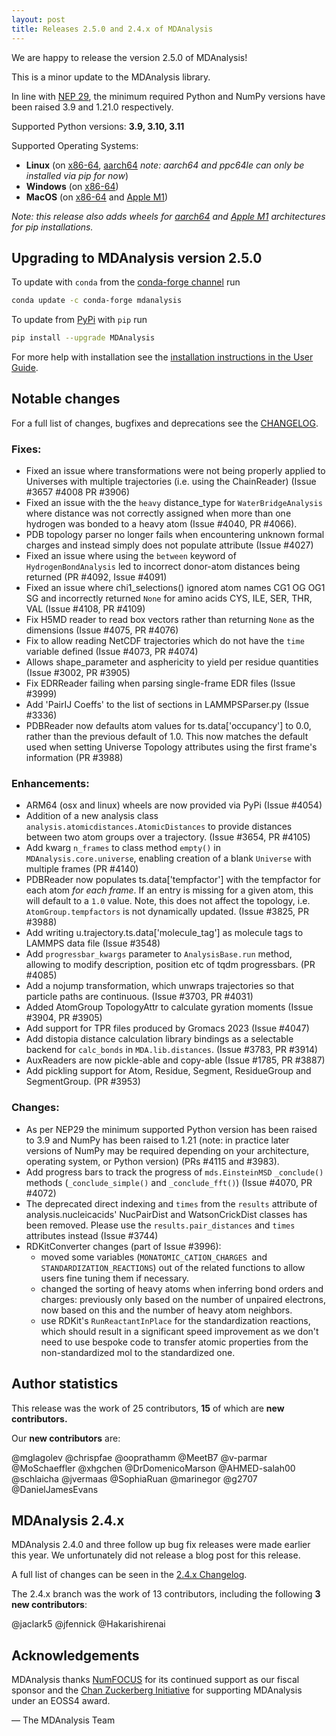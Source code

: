 ```yaml
---
layout: post
title: Releases 2.5.0 and 2.4.x of MDAnalysis
---
```


We are happy to release the version 2.5.0 of MDAnalysis!

This is a minor update to the MDAnalysis library.

In line with [NEP 29][], the minimum required Python and NumPy versions have
been raised 3.9 and 1.21.0 respectively.

Supported Python versions: **3.9, 3.10, 3.11**

Supported Operating Systems:
  - **Linux** (on [x86-64][], [aarch64][] *note: aarch64 and ppc64le can only be installed via pip for now*)
  - **Windows** (on [x86-64][])
  - **MacOS** (on [x86-64][] and [Apple M1][])

*Note: this release also adds wheels for [aarch64][] and [Apple M1][] architectures for pip installations.*

## Upgrading to MDAnalysis version 2.5.0

To update with `conda` from the [conda-forge channel][] run

```bash
conda update -c conda-forge mdanalysis
```

To update from [PyPi][] with `pip` run

```bash
pip install --upgrade MDAnalysis
```

For more help with installation see the [installation instructions in the User Guide][].


## Notable changes

For a full list of changes, bugfixes and deprecations see the [CHANGELOG][].

### Fixes:
 - Fixed an issue where transformations were not being properly applied to
   Universes with multiple trajectories (i.e. using the ChainReader)
   (Issue #3657 #4008 PR #3906)
 - Fixed an issue with the the `heavy` distance_type for `WaterBridgeAnalysis`
   where distance was not correctly assigned when more than one hydrogen
   was bonded to a heavy atom (Issue #4040, PR #4066).
 - PDB topology parser no longer fails when encountering unknown formal
   charges and instead simply does not populate attribute (Issue #4027)
 - Fixed an issue where using the `between` keyword of `HydrogenBondAnalysis` 
   led to incorrect donor-atom distances being returned (PR #4092, Issue #4091)
 - Fixed an issue where chi1_selections() ignored atom names CG1 OG OG1 SG
   and incorrectly returned `None` for amino acids CYS, ILE, SER, THR, VAL
   (Issue #4108, PR #4109)
 - Fix H5MD reader to read box vectors rather than returning `None` as the
   dimensions (Issue #4075, PR #4076)
 - Fix to allow reading NetCDF trajectories which do not have the `time`
   variable defined (Issue #4073, PR #4074)
 - Allows shape_parameter and asphericity to yield per residue quantities
   (Issue #3002, PR #3905)
 - Fix EDRReader failing when parsing single-frame EDR files (Issue #3999)
 - Add 'PairIJ Coeffs' to the list of sections in LAMMPSParser.py
   (Issue #3336)
 - PDBReader now defaults atom values for ts.data['occupancy'] to 0.0, rather
   than the previous default of 1.0. This now matches the default used when
   setting Universe Topology attributes using the first frame's information (PR #3988)

### Enhancements:
 - ARM64 (osx and linux) wheels are now provided via PyPi (Issue #4054)
 - Addition of a new analysis class `analysis.atomicdistances.AtomicDistances`
   to provide distances between two atom groups over a trajectory.
   (Issue #3654, PR #4105)
 - Add kwarg `n_frames` to class method `empty()` in
   `MDAnalysis.core.universe`, enabling creation of a blank `Universe` with
   multiple frames (PR #4140)
 - PDBReader now populates ts.data['tempfactor'] with the tempfactor for
   each atom *for each frame*. If an entry is missing for a given atom,
   this will default to a `1.0` value. Note, this does not affect the
   topology, i.e. `AtomGroup.tempfactors` is not dynamically updated.
   (Issue #3825, PR #3988)
 - Add writing u.trajectory.ts.data['molecule_tag'] as molecule tags to
   LAMMPS data file (Issue #3548)
 - Add `progressbar_kwargs` parameter to `AnalysisBase.run` method, allowing
   to modify description, position etc of tqdm progressbars. (PR #4085)
 - Add a nojump transformation, which unwraps trajectories so that particle
   paths are continuous. (Issue #3703, PR #4031)
 - Added AtomGroup TopologyAttr to calculate gyration moments (Issue #3904,
   PR #3905)
 - Add support for TPR files produced by Gromacs 2023 (Issue #4047)
 - Add distopia distance calculation library bindings as a selectable backend
   for `calc_bonds` in `MDA.lib.distances`. (Issue #3783, PR #3914)
 - AuxReaders are now pickle-able and copy-able (Issue #1785, PR #3887)
 - Add pickling support for Atom, Residue, Segment, ResidueGroup 
   and SegmentGroup. (PR #3953)

### Changes:
 - As per NEP29 the minimum supported Python version has been raised to 3.9
   and NumPy has been raised to 1.21 (note: in practice later versions of NumPy
   may be required depending on  your architecture, operating system, or Python
   version) (PRs #4115 and #3983).
 - Add progress bars to track the progress of `mds.EinsteinMSD` `_conclude()`
   methods (`_conclude_simple()` and `_conclude_fft()`) (Issue #4070, PR #4072)
 - The deprecated direct indexing and `times` from the `results` attribute of
   analysis.nucleicacids' NucPairDist and WatsonCrickDist classes has been
    removed. Please use the `results.pair_distances` and `times` attributes
    instead (Issue #3744)
 - RDKitConverter changes (part of Issue #3996):
   - moved some variables (`MONATOMIC_CATION_CHARGES `and
     `STANDARDIZATION_REACTIONS`) out of the related functions to allow users
     fine tuning them if necessary.
   - changed the sorting of heavy atoms when inferring bond orders and
     charges: previously only based on the number of unpaired electrons, now
     based on this and the number of heavy atom neighbors.
   - use RDKit's `RunReactantInPlace` for the standardization reactions, which
     should result in a significant speed improvement as we don't need to use
     bespoke code to transfer atomic properties from the non-standardized mol
     to the standardized one.

## Author statistics

This release was the work of 25 contributors, **15** of which are **new contributors.**

Our **new contributors** are:

@mglagolev
@chrispfae
@ooprathamm
@MeetB7
@v-parmar
@MoSchaeffler
@xhgchen
@DrDomenicoMarson
@AHMED-salah00
@schlaicha
@jvermaas
@SophiaRuan
@marinegor
@g2707
@DanielJamesEvans


## MDAnalysis 2.4.x 

MDAnalysis 2.4.0 and three follow up bug fix releases were made earlier this year.
We unfortunately did not release a blog post for this release.

A full list of changes can be seen in the [2.4.x Changelog](https://github.com/MDAnalysis/mdanalysis/blob/release-2.4.3/package/CHANGELOG).

The 2.4.x branch was the work of 13 contributors, including the following **3 new contributors**:

@jaclark5
@jfennick
@Hakarishirenai


## Acknowledgements

MDAnalysis thanks [NumFOCUS][] for its continued support as our fiscal sponsor and the [Chan Zuckerberg Initiative][] for supporting MDAnalysis under an EOSS4 award.

— The MDAnalysis Team


[x86-64]: https://en.wikipedia.org/wiki/X86-64
[aarch64]: https://en.wikipedia.org/wiki/AArch64
[ppc64le]: https://en.wikipedia.org/wiki/Ppc64
[Apple M1]: https://en.wikipedia.org/wiki/Apple_M1
[installation instructions in the User Guide]: https://userguide.mdanalysis.org/stable/installation.html
[conda-forge channel]: https://anaconda.org/conda-forge/mdanalysis
[PyPi]: https://pypi.org/project/MDAnalysis/
[NumFOCUS]: https://www.numfocus.org
[CHANGELOG]: https://github.com/MDAnalysis/mdanalysis/blob/release-2.5.0/package/CHANGELOG
[NEP 29]: https://numpy.org/neps/nep-0029-deprecation_policy.html
[Chan Zuckerberg Initiative]: https://chanzuckerberg.com/
